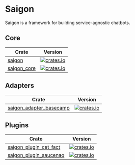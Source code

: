 # Saigon

Saigon is a framework for building service-agnostic chatbots.

## Core

| Crate                                                                           | Version                                                                                                             |
| ------------------------------------------------------------------------------- | ------------------------------------------------------------------------------------------------------------------- |
| [saigon](https://github.com/maxdeviant/saigon/tree/master/src/saigon)           | [![crates.io](https://img.shields.io/crates/v/saigon?style=flat-square)](https://crates.io/crates/saigon)           |
| [saigon_core](https://github.com/maxdeviant/saigon/tree/master/src/saigon_core) | [![crates.io](https://img.shields.io/crates/v/saigon_core?style=flat-square)](https://crates.io/crates/saigon_core) |

## Adapters

| Crate                                                                                                   | Version                                                                                                                                     |
| ------------------------------------------------------------------------------------------------------- | ------------------------------------------------------------------------------------------------------------------------------------------- |
| [saigon_adapter_basecamp](https://github.com/maxdeviant/saigon/tree/master/src/saigon_adapter_basecamp) | [![crates.io](https://img.shields.io/crates/v/saigon_adapter_basecamp?style=flat-square)](https://crates.io/crates/saigon_adapter_basecamp) |

## Plugins

| Crate                                                                                                 | Version                                                                                                                                   |
| ----------------------------------------------------------------------------------------------------- | ----------------------------------------------------------------------------------------------------------------------------------------- |
| [saigon_plugin_cat_fact](https://github.com/maxdeviant/saigon/tree/master/src/saigon_plugin_cat_fact) | [![crates.io](https://img.shields.io/crates/v/saigon_plugin_cat_fact?style=flat-square)](https://crates.io/crates/saigon_plugin_cat_fact) |
| [saigon_plugin_saucenao](https://github.com/maxdeviant/saigon/tree/master/src/saigon_plugin_saucenao) | [![crates.io](https://img.shields.io/crates/v/saigon_plugin_saucenao?style=flat-square)](https://crates.io/crates/saigon_plugin_saucenao) |

